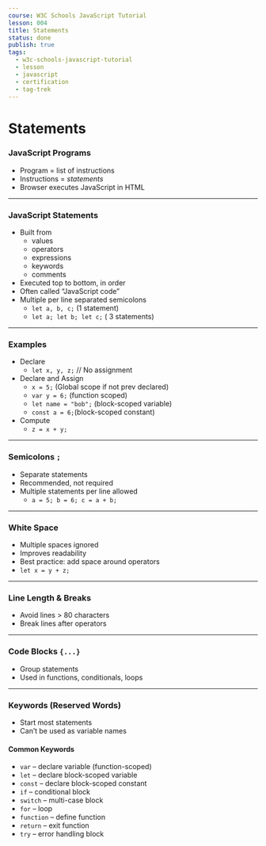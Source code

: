 ```yaml
---
course: W3C Schools JavaScript Tutorial
lesson: 004
title: Statements
status: done
publish: true
tags:
  - w3c-schools-javascript-tutorial
  - lesson
  - javascript
  - certification
  - tag-trek
---
```


# Statements
### JavaScript Programs

- Program = list of instructions
- Instructions = _statements_
- Browser executes JavaScript in HTML

---

### JavaScript Statements
- Built from
    - values
    - operators
    - expressions
    - keywords
    - comments
- Executed top to bottom, in order
- Often called “JavaScript code”
- Multiple per line separated semicolons
    - `let a, b, c;` (1 statement)
    -  `let a; let b; let c;` ( 3 statements)

---

### Examples
- Declare
    -  `let x, y, z;`  // No assignment
- Declare and Assign
    - `x = 5;` (Global scope if not prev declared)
    -  `var y = 6;` (function scoped)
    -  `let name = "bob";` (block-scoped variable)
    -  `const a = 6;`(block-scoped constant)
- Compute 
    - `z = x + y;` 

---

### Semicolons `;`
- Separate statements
- Recommended, not required
- Multiple statements per line allowed  
    - `a = 5; b = 6; c = a + b;`

---

### White Space
- Multiple spaces ignored
- Improves readability
- Best practice: add space around operators  
- `let x = y + z;`

---

### Line Length & Breaks

- Avoid lines > 80 characters
- Break lines after operators

---

### Code Blocks `{...}`
- Group statements
- Used in functions, conditionals, loops

---

### Keywords (Reserved Words)
- Start most statements
- Can’t be used as variable names
    

#### Common Keywords
- `var` – declare variable (function-scoped)
- `let` – declare block-scoped variable
- `const` – declare block-scoped constant
- `if` – conditional block
- `switch` – multi-case block
- `for` – loop
- `function` – define function
- `return` – exit function
- `try` – error handling block